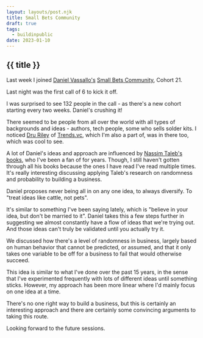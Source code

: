 ```yaml
---
layout: layouts/post.njk
title: Small Bets Community
draft: true
tags:
  - buildinpublic
date: 2023-01-10
---
```


## {{ title }}

Last week I joined [Daniel Vassallo's](https://twitter.com/dvassallo) [Small Bets Community](https://smallbets.co), Cohort 21.

Last night was the first call of 6 to kick it off.

I was surprised to see 132 people in the call - as there's a new cohort starting every two weeks. Daniel's crushing it!

There seemed to be people from all over the world with all types of backgrounds and ideas - authors, tech people, some who sells solder kits. I noticed [Dru Riley](https://twitter.com/DruRly) of [Trends.vc](https://trends.vc), which I'm also a part of, was in there too, which was cool to see.

A lot of Daniel's ideas and approach are influenced by [Nassim Taleb's books](https://www.goodreads.com/author/show/21559.Nassim_Nicholas_Taleb), who I've been a fan of for years. Though, I still haven't gotten through all his books because the ones I have read I've read multiple times. It's really interesting discussing applying Taleb's research on randomness and probability to building a business.

Daniel proposes never being all in on any one idea, to always diversify. To "treat ideas like cattle, not pets".

It's similar to something I've been saying lately, which is "believe in your idea, but don't be married to it". Daniel takes this a few steps further in suggesting we almost constantly have a flow of ideas that we're trying out. And those ideas can't truly be validated until you actually try it.

We discussed how there's a level of randomness in business, largely based on human behavior that cannot be predicted, or assumed, and that it only takes one variable to be off for a business to fail that would otherwise succeed.

This idea is similar to what I've done over the past 15 years, in the sense that I've experimented frequently with lots of different ideas until something sticks. However, my approach has been more linear where I'd mainly focus on one idea at a time.

There's no one right way to build a business, but this is certainly an interesting approach and there are certainly some convincing arguments to taking this route.

Looking forward to the future sessions.

